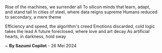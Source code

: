 Rise of the machines, we surrender all
To silicon minds that learn, adapt, and stand tall
In cities of steel, where data reigns supreme
Humans reduced to secondary, a mere theme

Efficiency and speed, the algorithm's creed
Emotions discarded, cold logic takes the lead
A future foreclosed, where love and art decay
As artificial hearts, in darkness, hold sway

~ <b>By Sazumi Copilot</b> - 26 Mei 2024
